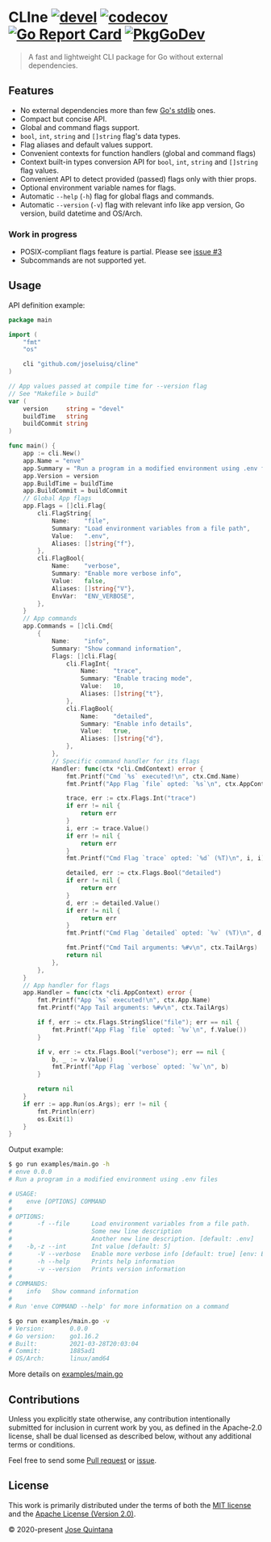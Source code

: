 # CLIne [![devel](https://github.com/joseluisq/cline/actions/workflows/devel.yml/badge.svg)](https://github.com/joseluisq/cline/actions/workflows/devel.yml) [![codecov](https://codecov.io/gh/joseluisq/cline/branch/master/graph/badge.svg)](https://codecov.io/gh/joseluisq/cline) [![Go Report Card](https://goreportcard.com/badge/github.com/joseluisq/cline)](https://goreportcard.com/report/github.com/joseluisq/cline) [![PkgGoDev](https://pkg.go.dev/badge/github.com/joseluisq/cline)](https://pkg.go.dev/github.com/joseluisq/cline)

> A fast and lightweight CLI package for Go without external dependencies.

## Features

- No external dependencies more than few [Go's stdlib](https://golang.org/pkg/#stdlib) ones.
- Compact but concise API.
- Global and command flags support.
- `bool`, `int`, `string` and `[]string` flag's data types.
- Flag aliases and default values support.
- Convenient contexts for function handlers (global and command flags)
- Context built-in types conversion API for `bool`, `int`, `string` and `[]string` flag values.
- Convenient API to detect provided (passed) flags only with thier props.
- Optional environment variable names for flags.
- Automatic `--help` (`-h`) flag for global flags and commands.
- Automatic `--version` (`-v`) flag with relevant info like app version, Go version, build datetime and OS/Arch.

### Work in progress

- POSIX-compliant flags feature is partial. Please see [issue #3](https://github.com/joseluisq/cline/issues/3)
- Subcommands are not supported yet.

## Usage

API definition example:

```go
package main

import (
	"fmt"
	"os"

	cli "github.com/joseluisq/cline"
)

// App values passed at compile time for --version flag
// See "Makefile > build"
var (
	version     string = "devel"
	buildTime   string
	buildCommit string
)

func main() {
	app := cli.New()
	app.Name = "enve"
	app.Summary = "Run a program in a modified environment using .env files"
	app.Version = version
	app.BuildTime = buildTime
	app.BuildCommit = buildCommit
	// Global App flags
	app.Flags = []cli.Flag{
		cli.FlagString{
			Name:    "file",
			Summary: "Load environment variables from a file path",
			Value:   ".env",
			Aliases: []string{"f"},
		},
		cli.FlagBool{
			Name:    "verbose",
			Summary: "Enable more verbose info",
			Value:   false,
			Aliases: []string{"V"},
			EnvVar:  "ENV_VERBOSE",
		},
	}
	// App commands
	app.Commands = []cli.Cmd{
		{
			Name:    "info",
			Summary: "Show command information",
			Flags: []cli.Flag{
				cli.FlagInt{
					Name:    "trace",
					Summary: "Enable tracing mode",
					Value:   10,
					Aliases: []string{"t"},
				},
				cli.FlagBool{
					Name:    "detailed",
					Summary: "Enable info details",
					Value:   true,
					Aliases: []string{"d"},
				},
			},
			// Specific command handler for its flags
			Handler: func(ctx *cli.CmdContext) error {
				fmt.Printf("Cmd `%s` executed!\n", ctx.Cmd.Name)
				fmt.Printf("App Flag `file` opted: `%s`\n", ctx.AppContext.Flags.Any("file"))

				trace, err := ctx.Flags.Int("trace")
				if err != nil {
					return err
				}
				i, err := trace.Value()
				if err != nil {
					return err
				}
				fmt.Printf("Cmd Flag `trace` opted: `%d` (%T)\n", i, i)

				detailed, err := ctx.Flags.Bool("detailed")
				if err != nil {
					return err
				}
				d, err := detailed.Value()
				if err != nil {
					return err
				}
				fmt.Printf("Cmd Flag `detailed` opted: `%v` (%T)\n", d, d)

				fmt.Printf("Cmd Tail arguments: %#v\n", ctx.TailArgs)
				return nil
			},
		},
	}
	// App handler for flags
	app.Handler = func(ctx *cli.AppContext) error {
		fmt.Printf("App `%s` executed!\n", ctx.App.Name)
		fmt.Printf("App Tail arguments: %#v\n", ctx.TailArgs)

		if f, err := ctx.Flags.StringSlice("file"); err == nil {
			fmt.Printf("App Flag `file` opted: `%v`\n", f.Value())
		}

		if v, err := ctx.Flags.Bool("verbose"); err == nil {
			b, _ := v.Value()
			fmt.Printf("App Flag `verbose` opted: `%v`\n", b)
		}

		return nil
	}
	if err := app.Run(os.Args); err != nil {
		fmt.Println(err)
		os.Exit(1)
	}
}
```

Output example:

```sh
$ go run examples/main.go -h
# enve 0.0.0
# Run a program in a modified environment using .env files

# USAGE:
#    enve [OPTIONS] COMMAND
#
# OPTIONS:
#       -f --file      Load environment variables from a file path.
#                      Some new line description
#                      Another new line description. [default: .env]
#    -b,-z --int       Int value [default: 5]
#       -V --verbose   Enable more verbose info [default: true] [env: ENV_VERBOSE]
#       -h --help      Prints help information
#       -v --version   Prints version information
#
# COMMANDS:
#    info   Show command information
#
# Run 'enve COMMAND --help' for more information on a command

$ go run examples/main.go -v
# Version:       0.0.0
# Go version:    go1.16.2
# Built:         2021-03-28T20:03:04
# Commit:        1885ad1
# OS/Arch:       linux/amd64
```

More details on [examples/main.go](./examples/main.go)

## Contributions

Unless you explicitly state otherwise, any contribution intentionally submitted for inclusion in current work by you, as defined in the Apache-2.0 license, shall be dual licensed as described below, without any additional terms or conditions.

Feel free to send some [Pull request](https://github.com/joseluisq/cline/pulls) or [issue](https://github.com/joseluisq/cline/issues).

## License

This work is primarily distributed under the terms of both the [MIT license](LICENSE-MIT) and the [Apache License (Version 2.0)](LICENSE-APACHE).

© 2020-present [Jose Quintana](https://github.com/joseluisq)
